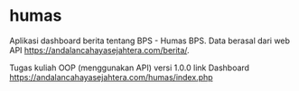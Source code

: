 # humas
Aplikasi dashboard berita tentang BPS - Humas BPS.
Data berasal dari web API https://andalancahayasejahtera.com/berita/.

Tugas kuliah OOP (menggunakan API)
versi 1.0.0
link Dashboard https://andalancahayasejahtera.com/humas/index.php 
